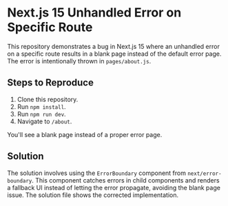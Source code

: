# Next.js 15 Unhandled Error on Specific Route

This repository demonstrates a bug in Next.js 15 where an unhandled error on a specific route results in a blank page instead of the default error page. The error is intentionally thrown in `pages/about.js`.

## Steps to Reproduce

1. Clone this repository.
2. Run `npm install`.
3. Run `npm run dev`.
4. Navigate to `/about`.

You'll see a blank page instead of a proper error page.

## Solution

The solution involves using the `ErrorBoundary` component from `next/error-boundary`.  This component catches errors in child components and renders a fallback UI instead of letting the error propagate, avoiding the blank page issue.  The solution file shows the corrected implementation.
